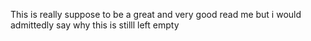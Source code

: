 This is really suppose to be a great and 
very good read me but i would admittedly
say why this is stilll left empty
